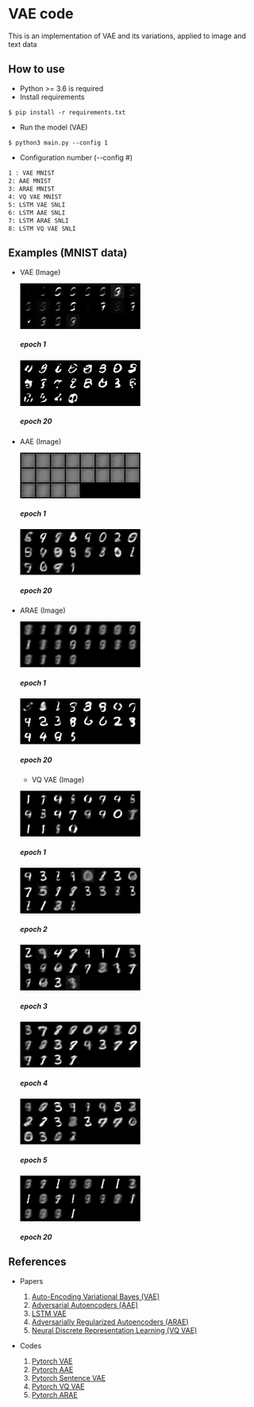 # VAE code

This is an implementation of VAE and its variations, applied to image and text data

## How to use
* Python >= 3.6 is required
* Install requirements
```
$ pip install -r requirements.txt
```
* Run the model (VAE)
```
$ python3 main.py --config 1
```
* Configuration number (--config #)
```
1 : VAE MNIST
2: AAE MNIST
3: ARAE MNIST
4: VQ VAE MNIST
5: LSTM VAE SNLI
6: LSTM AAE SNLI
7: LSTM ARAE SNLI
8: LSTM VQ VAE SNLI
```


## Examples (MNIST data)
* VAE (Image)

  ![VAE_epoch1](./upload_image/vae_mnist_epoch_1.png)
 
  ##### epoch 1
 
  ![VAE_epoch20](./upload_image/vae_mnist_epoch_20.png)
  
  ##### epoch 20

* AAE (Image)

  ![AAE_epoch1](./upload_image/aae_mnist_epoch_1.png)
 
  ##### epoch 1
 
  ![AAE_epoch20](./upload_image/aae_mnist_epoch_20.png)
  
  ##### epoch 20
  
* ARAE (Image)

  ![ARAE_epoch1](./upload_image/arae_mnist_epoch_1.png)
 
  ##### epoch 1
 
  ![ARAE_epoch20](./upload_image/arae_mnist_epoch_20.png)
  
  ##### epoch 20
  
  * VQ VAE (Image)

  ![VQVAE_epoch1](./upload_image/vqvae_mnist_epoch_1.png)
 
  ##### epoch 1
  
  ![VQVAE_epoch2](./upload_image/vqvae_mnist_epoch_2.png)
 
  ##### epoch 2
  
  ![VQVAE_epoch3](./upload_image/vqvae_mnist_epoch_3.png)
 
  ##### epoch 3
  
  ![VQVAE_epoch4](./upload_image/vqvae_mnist_epoch_4.png)
 
  ##### epoch 4
  
  ![VQVAE_epoch5](./upload_image/vqvae_mnist_epoch_5.png)
 
  ##### epoch 5
 
  ![VQVAE_epoch20](./upload_image/vqvae_mnist_epoch_20.png)
  
  ##### epoch 20

## References
* Papers
  1. [Auto-Encoding Variational Bayes (VAE)](https://arxiv.org/abs/1312.6114)  
  2. [Adversarial Autoencoders (AAE)](https://arxiv.org/abs/1511.05644)
  3. [LSTM VAE](https://arxiv.org/abs/1511.06349)
  4. [Adversarially Regularized Autoencoders (ARAE)](https://arxiv.org/abs/1706.04223)
  5. [Neural Discrete Representation Learning (VQ VAE)](https://arxiv.org/abs/1711.00937)

* Codes
  1. [Pytorch VAE](https://github.com/pytorch/examples/tree/master/vae)
  2. [Pytorch AAE](https://github.com/bfarzin/pytorch_aae)
  3. [Pytorch Sentence VAE](https://github.com/timbmg/Sentence-VAE)
  4. [Pytorch VQ VAE](https://github.com/zalandoresearch/pytorch-vq-vae)
  5. [Pytorch ARAE](https://github.com/jakezhaojb/ARAE)





